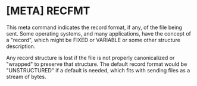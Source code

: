 # [META] RECFMT

This meta command indicates the record format, if any,
of the file being sent. Some operating systems, and many applications,
have the concept of a "record", which might be FIXED or VARIABLE
or some other structure description.

Any record structure is lost if the file is not
properly canonicalized or "wrapped" to preserve that structure.
The default record format would be "UNSTRUCTURED" if a default
is needed, which fits with sending files as a stream of bytes.


